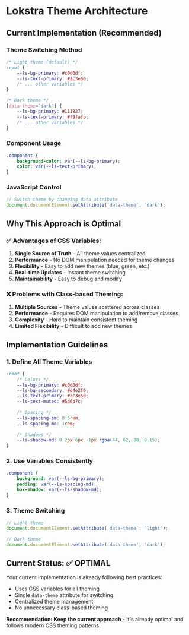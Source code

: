 # Lokstra Theme Architecture

## Current Implementation (Recommended)

### Theme Switching Method
```css
/* Light theme (default) */
:root {
    --ls-bg-primary: #c0d0df;
    --ls-text-primary: #2c3e50;
    /* ... other variables */
}

/* Dark theme */
[data-theme="dark"] {
    --ls-bg-primary: #111827;
    --ls-text-primary: #f9fafb;
    /* ... other variables */
}
```

### Component Usage
```css
.component {
    background-color: var(--ls-bg-primary);
    color: var(--ls-text-primary);
}
```

### JavaScript Control
```javascript
// Switch theme by changing data attribute
document.documentElement.setAttribute('data-theme', 'dark');
```

## Why This Approach is Optimal

### ✅ Advantages of CSS Variables:
1. **Single Source of Truth** - All theme values centralized
2. **Performance** - No DOM manipulation needed for theme changes
3. **Flexibility** - Easy to add new themes (blue, green, etc.)
4. **Real-time Updates** - Instant theme switching
5. **Maintainability** - Easy to debug and modify

### ❌ Problems with Class-based Theming:
1. **Multiple Sources** - Theme values scattered across classes
2. **Performance** - Requires DOM manipulation to add/remove classes
3. **Complexity** - Hard to maintain consistent theming
4. **Limited Flexibility** - Difficult to add new themes

## Implementation Guidelines

### 1. Define All Theme Variables
```css
:root {
    /* Colors */
    --ls-bg-primary: #c0d0df;
    --ls-bg-secondary: #d4e2f0;
    --ls-text-primary: #2c3e50;
    --ls-text-muted: #5a6b7c;
    
    /* Spacing */
    --ls-spacing-sm: 0.5rem;
    --ls-spacing-md: 1rem;
    
    /* Shadows */
    --ls-shadow-md: 0 2px 6px -1px rgba(44, 62, 80, 0.15);
}
```

### 2. Use Variables Consistently
```css
.component {
    background: var(--ls-bg-primary);
    padding: var(--ls-spacing-md);
    box-shadow: var(--ls-shadow-md);
}
```

### 3. Theme Switching
```javascript
// Light theme
document.documentElement.setAttribute('data-theme', 'light');

// Dark theme  
document.documentElement.setAttribute('data-theme', 'dark');
```

## Current Status: ✅ OPTIMAL

Your current implementation is already following best practices:
- Uses CSS variables for all theming
- Single `data-theme` attribute for switching
- Centralized theme management
- No unnecessary class-based theming

**Recommendation: Keep the current approach** - it's already optimal and follows modern CSS theming patterns.
